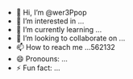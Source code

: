 - 👋 Hi, I’m @wer3Ppop
- 👀 I’m interested in ...
- 🌱 I’m currently learning ...
- 💞️ I’m looking to collaborate on ...
- 📫 How to reach me ...562132
- 😄 Pronouns: ...
- ⚡ Fun fact: ...

<!---jl456asd
wer3Ppop/wer3Ppop is a ✨ special ✨ repository because its `README.md` (this file) appears on your GitHub profile.
You can click the Preview link to take a look at your changes.
--->
